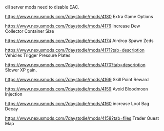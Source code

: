 dll server mods need to disable EAC.


https://www.nexusmods.com/7daystodie/mods/4180    Extra Game Options

https://www.nexusmods.com/7daystodie/mods/4176 Increase Dew Collector Container Size

https://www.nexusmods.com/7daystodie/mods/4174  Airdrop Spawn Zeds

https://www.nexusmods.com/7daystodie/mods/4171?tab=description Vehicles Trigger Pressure Plates

https://www.nexusmods.com/7daystodie/mods/4170?tab=description  Slower XP gain.

https://www.nexusmods.com/7daystodie/mods/4169 Skill Point Reward


https://www.nexusmods.com/7daystodie/mods/4159  Avoid Bloodmoon Injection


https://www.nexusmods.com/7daystodie/mods/4160  increase Loot Bag Decay


https://www.nexusmods.com/7daystodie/mods/4158?tab=files Trader Quest Map 
